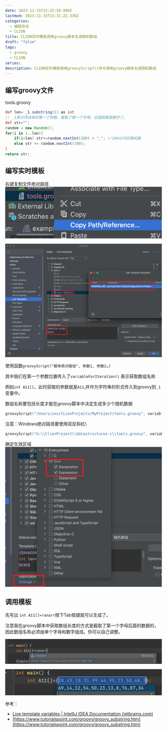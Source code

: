 ```yaml
---
date: 2023-11-15T15:25:59.990Z
lastmod: 2023-11-15T15:31:22.336Z
categories:
  - 编程杂谈
  - CLION
title: CLION实时模板调用groovy脚本生成随机数组
draft: "false"
tags:
  - groovy
  - CLION
series: 
description: CLION实时模板使用groovyScript()命令调用groovy脚本生成随机数组
---
```

## 编写groovy文件

tools.groovy

```groovy
def len= _1.substring(1) as int 
// _1表示传进来的第一个参数，截取了第一个字母，后面就都是数字了。
def str="";
random = new Random();
for(i in 1..len){
    if(i<len) str+=random.nextInt(100) + ","; //100以内的随机数
    else str += random.nextInt(100);
}
return str;
```

## 编写实时模板

右键复制文件绝对路径
![](Pasted%20image%2020231115232653.png)

![](Pasted%20image%2020231115232711.png)

使用函数`groovyScript("脚本绝对路径", 参数1, 参数2…)`

其中我们在第一个参数位置传入了`variableForIteration()` 表示获取数组名称

例如`int A11[]`，此时获取的参数就是`A11`,并作为字符串的形式传入到groovy到`_1`变量中。

数组名称要包括长度才能在groovy脚本中决定生成多少个随机数据

```c
groovyScript("/Users/xxx/CLionProjects/MyProject/tools.groovy", variableForIteration());
```

注意：Windows绝对路径要使用双反斜杠\\

```c
groovyScript("G:\\ClionProject\\datastructures-c\\tools.groovy", variableForIteration());
```

确定生效区域
![](Pasted%20image%2020231115232750.png)
## 调用模板

先写出 `int A11[]=ranarr`按下Tab按键就可以生成了。

注意我在groovy脚本中获取数组长度的方式是截取了第一个字母后面的数据的，因此数组名称必须由单个字母和数字组成。你可以自己调整。

![](Pasted%20image%2020231115232823.png)


![](Pasted%20image%2020231115232843.png)


参考：
- [Live template variables | IntelliJ IDEA Documentation (jetbrains.com)](https://www.jetbrains.com/help/idea/template-variables.html#predefined_functions)
- [https://www.tutorialspoint.com/groovy/groovy_substring.htm](https://www.tutorialspoint.com/groovy/groovy_substring.htm)